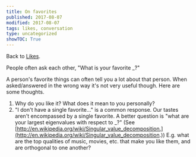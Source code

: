```yaml
---
title: On favorites
published: 2017-08-07
modified: 2017-08-07
tags: likes, conversation
type: uncategorized
showTOC: True
---
```




Back to [Likes](Likes.html).

People often ask each other, "What is your favorite _?" 

A person's favorite things can often tell you a lot about that person. When asked/answered in the wrong way it's not very useful though. Here are some thoughts.

1. Why do you like it? What does it mean to you personally?
2. "I don't have a single favorite..." is a common response. Our tastes aren't encompassed by a single favorite. A better question is "what are your largest eigenvalues with respect to _?" (See [http://en.wikipedia.org/wiki/Singular_value_decomposition.](http://en.wikipedia.org/wiki/Singular_value_decomposition.)) E.g. what are the top qualities of music, movies, etc. that make you like them, and are orthogonal to one another?



